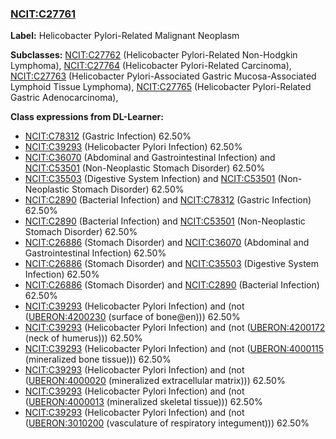 
### [NCIT:C27761](http://purl.obolibrary.org/obo/NCIT_C27761)
**Label:** Helicobacter Pylori-Related Malignant Neoplasm

**Subclasses:** [NCIT:C27762](http://purl.obolibrary.org/obo/NCIT_C27762) (Helicobacter Pylori-Related Non-Hodgkin Lymphoma), [NCIT:C27764](http://purl.obolibrary.org/obo/NCIT_C27764) (Helicobacter Pylori-Related Carcinoma), [NCIT:C27763](http://purl.obolibrary.org/obo/NCIT_C27763) (Helicobacter Pylori-Associated Gastric Mucosa-Associated Lymphoid Tissue Lymphoma), [NCIT:C27765](http://purl.obolibrary.org/obo/NCIT_C27765) (Helicobacter Pylori-Related Gastric Adenocarcinoma), 

**Class expressions from DL-Learner:**

- [NCIT:C78312](http://purl.obolibrary.org/obo/NCIT_C78312) (Gastric Infection) 62.50%
- [NCIT:C39293](http://purl.obolibrary.org/obo/NCIT_C39293) (Helicobacter Pylori Infection) 62.50%
- [NCIT:C36070](http://purl.obolibrary.org/obo/NCIT_C36070) (Abdominal and Gastrointestinal Infection) and [NCIT:C53501](http://purl.obolibrary.org/obo/NCIT_C53501) (Non-Neoplastic Stomach Disorder) 62.50%
- [NCIT:C35503](http://purl.obolibrary.org/obo/NCIT_C35503) (Digestive System Infection) and [NCIT:C53501](http://purl.obolibrary.org/obo/NCIT_C53501) (Non-Neoplastic Stomach Disorder) 62.50%
- [NCIT:C2890](http://purl.obolibrary.org/obo/NCIT_C2890) (Bacterial Infection) and [NCIT:C78312](http://purl.obolibrary.org/obo/NCIT_C78312) (Gastric Infection) 62.50%
- [NCIT:C2890](http://purl.obolibrary.org/obo/NCIT_C2890) (Bacterial Infection) and [NCIT:C53501](http://purl.obolibrary.org/obo/NCIT_C53501) (Non-Neoplastic Stomach Disorder) 62.50%
- [NCIT:C26886](http://purl.obolibrary.org/obo/NCIT_C26886) (Stomach Disorder) and [NCIT:C36070](http://purl.obolibrary.org/obo/NCIT_C36070) (Abdominal and Gastrointestinal Infection) 62.50%
- [NCIT:C26886](http://purl.obolibrary.org/obo/NCIT_C26886) (Stomach Disorder) and [NCIT:C35503](http://purl.obolibrary.org/obo/NCIT_C35503) (Digestive System Infection) 62.50%
- [NCIT:C26886](http://purl.obolibrary.org/obo/NCIT_C26886) (Stomach Disorder) and [NCIT:C2890](http://purl.obolibrary.org/obo/NCIT_C2890) (Bacterial Infection) 62.50%
- [NCIT:C39293](http://purl.obolibrary.org/obo/NCIT_C39293) (Helicobacter Pylori Infection) and (not ([UBERON:4200230](http://purl.obolibrary.org/obo/UBERON_4200230) (surface of bone@en))) 62.50%
- [NCIT:C39293](http://purl.obolibrary.org/obo/NCIT_C39293) (Helicobacter Pylori Infection) and (not ([UBERON:4200172](http://purl.obolibrary.org/obo/UBERON_4200172) (neck of humerus))) 62.50%
- [NCIT:C39293](http://purl.obolibrary.org/obo/NCIT_C39293) (Helicobacter Pylori Infection) and (not ([UBERON:4000115](http://purl.obolibrary.org/obo/UBERON_4000115) (mineralized bone tissue))) 62.50%
- [NCIT:C39293](http://purl.obolibrary.org/obo/NCIT_C39293) (Helicobacter Pylori Infection) and (not ([UBERON:4000020](http://purl.obolibrary.org/obo/UBERON_4000020) (mineralized extracellular matrix))) 62.50%
- [NCIT:C39293](http://purl.obolibrary.org/obo/NCIT_C39293) (Helicobacter Pylori Infection) and (not ([UBERON:4000013](http://purl.obolibrary.org/obo/UBERON_4000013) (mineralized skeletal tissue))) 62.50%
- [NCIT:C39293](http://purl.obolibrary.org/obo/NCIT_C39293) (Helicobacter Pylori Infection) and (not ([UBERON:3010200](http://purl.obolibrary.org/obo/UBERON_3010200) (vasculature of respiratory integument))) 62.50%


